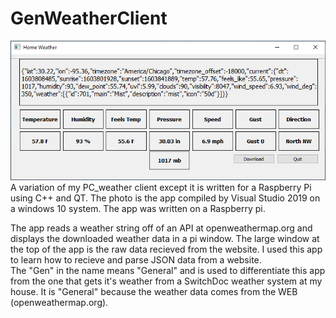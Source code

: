 # GenWeatherClient
![Client Photo](https://github.com/bonnette/genweather/blob/main/piclient.jpg)
<br>
A variation of my PC_weather client except it is written for a Raspberry Pi using C++ and QT.
The photo is the app compiled by Visual Studio 2019 on a windows 10 system. The app was written on a Raspberry pi.

The app reads a weather string off of an API at openweathermap.org and displays the 
downloaded weather data in a pi window. The large window at the top of the app is the raw data recieved from the website.
I used this app to learn how to recieve and parse JSON data from a website.
<br>
The "Gen" in the name means "General" and is used to differentiate this app from the one that gets it's weather from a SwitchDoc
weather system at my house. It is "General" because the weather data comes from the WEB (openweathermap.org).
